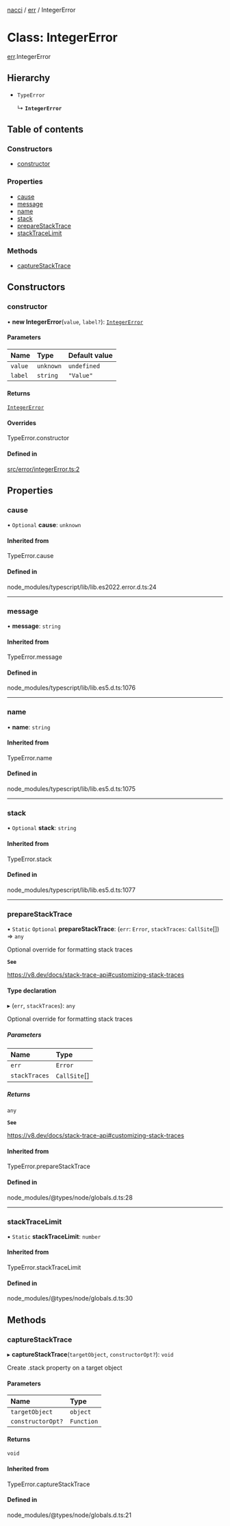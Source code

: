 [nacci](../README.md) / [err](../modules/err.md) / IntegerError

# Class: IntegerError

[err](../modules/err.md).IntegerError

## Hierarchy

- `TypeError`

  ↳ **`IntegerError`**

## Table of contents

### Constructors

- [constructor](err.IntegerError.md#constructor)

### Properties

- [cause](err.IntegerError.md#cause)
- [message](err.IntegerError.md#message)
- [name](err.IntegerError.md#name)
- [stack](err.IntegerError.md#stack)
- [prepareStackTrace](err.IntegerError.md#preparestacktrace)
- [stackTraceLimit](err.IntegerError.md#stacktracelimit)

### Methods

- [captureStackTrace](err.IntegerError.md#capturestacktrace)

## Constructors

### constructor

• **new IntegerError**(`value`, `label?`): [`IntegerError`](err.IntegerError.md)

#### Parameters

| Name | Type | Default value |
| :------ | :------ | :------ |
| `value` | `unknown` | `undefined` |
| `label` | `string` | `"Value"` |

#### Returns

[`IntegerError`](err.IntegerError.md)

#### Overrides

TypeError.constructor

#### Defined in

[src/error/integerError.ts:2](https://github.com/havelessbemore/nacci/blob/13a7465/src/error/integerError.ts#L2)

## Properties

### cause

• `Optional` **cause**: `unknown`

#### Inherited from

TypeError.cause

#### Defined in

node_modules/typescript/lib/lib.es2022.error.d.ts:24

___

### message

• **message**: `string`

#### Inherited from

TypeError.message

#### Defined in

node_modules/typescript/lib/lib.es5.d.ts:1076

___

### name

• **name**: `string`

#### Inherited from

TypeError.name

#### Defined in

node_modules/typescript/lib/lib.es5.d.ts:1075

___

### stack

• `Optional` **stack**: `string`

#### Inherited from

TypeError.stack

#### Defined in

node_modules/typescript/lib/lib.es5.d.ts:1077

___

### prepareStackTrace

▪ `Static` `Optional` **prepareStackTrace**: (`err`: `Error`, `stackTraces`: `CallSite`[]) => `any`

Optional override for formatting stack traces

**`See`**

https://v8.dev/docs/stack-trace-api#customizing-stack-traces

#### Type declaration

▸ (`err`, `stackTraces`): `any`

Optional override for formatting stack traces

##### Parameters

| Name | Type |
| :------ | :------ |
| `err` | `Error` |
| `stackTraces` | `CallSite`[] |

##### Returns

`any`

**`See`**

https://v8.dev/docs/stack-trace-api#customizing-stack-traces

#### Inherited from

TypeError.prepareStackTrace

#### Defined in

node_modules/@types/node/globals.d.ts:28

___

### stackTraceLimit

▪ `Static` **stackTraceLimit**: `number`

#### Inherited from

TypeError.stackTraceLimit

#### Defined in

node_modules/@types/node/globals.d.ts:30

## Methods

### captureStackTrace

▸ **captureStackTrace**(`targetObject`, `constructorOpt?`): `void`

Create .stack property on a target object

#### Parameters

| Name | Type |
| :------ | :------ |
| `targetObject` | `object` |
| `constructorOpt?` | `Function` |

#### Returns

`void`

#### Inherited from

TypeError.captureStackTrace

#### Defined in

node_modules/@types/node/globals.d.ts:21
